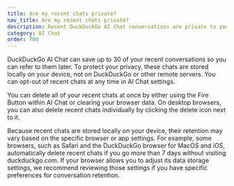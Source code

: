 ```yaml
---
title: Are my recent chats private?
nav_title: Are my recent chats private?
description: Recent DuckDuckGo AI Chat conversations are private to you and stored locally in your browser, never on DuckDuckGo or 3rd-party servers.
category: AI Chat
order: 700
---
```


DuckDuckGo AI Chat can save up to 30 of your recent conversations so you can refer to them later. To protect your privacy, these chats are stored locally on your device, not on DuckDuckGo or other remote servers. You can opt-out of recent chats at any time in AI Chat settings.

You can delete all of your recent chats at once by either using the Fire Button within AI Chat or clearing your browser data. On desktop browsers, you can also delete recent chats individually by clicking the delete icon next to it.

Because recent chats are stored locally on your device, their retention may vary based on the specific browser or app settings. For example, some browsers, such as Safari and the DuckDuckGo browser for MacOS and iOS, automatically delete recent chats if you go more than 7 days without visiting duckduckgo.com. If your browser allows you to adjust its data storage settings, we recommend reviewing those settings if you have specific preferences for conversation retention.
